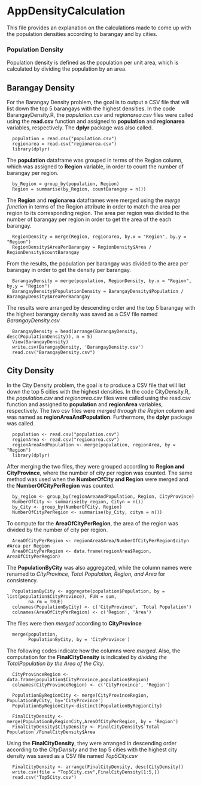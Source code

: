 # AppDensityCalculation
This file provides an explanation on the calculations made to come up with the population densities according to barangay and by cities. 
### Population Density 
Population density is defined as the population per unit area, which is calculated by dividing the population by an area.
## Barangay Density
For the Barangay Density problem, the goal is to output a CSV file that will list down the top 5 barangays with the highest densities.
In the code BarangayDensity.R, the *population.csv* and *regionarea.csv* files were called using the **read.csv** function and assigned to **population** and **regionarea** variables, respectively. The **dplyr** package was also called.

      population = read.csv("population.csv")
      regionarea = read.csv("regionarea.csv")
      library(dplyr)

The **population** dataframe was grouped in terms of the Region column, which was assigned to **Region** variable, in order to count the number of barangay per region.      

      by_Region = group_by(population, Region)
      Region = summarise(by_Region, countBarangay = n())

The **Region** and **regionarea** dataframes were merged using the *merge function* in terms of the Region attribute in order to match the area per region to its corresponding region. The area per region was divided to the number of barangay per region in order to get the area of the each barangay. 

      RegionDensity = merge(Region, regionarea, by.x = "Region", by.y = "Region")
      RegionDensity$AreaPerBarangay = RegionDensity$Area / RegionDensity$countBarangay

From the results, the population per barangay was divided to the area per barangay in order to get the density per barangay.

      BarangayDensity = merge(population, RegionDensity, by.x = "Region", by.y = "Region")
      BarangayDensity$PopulationDensity = BarangayDensity$Population / BarangayDensity$AreaPerBarangay

The results were arranged by descending order and the top 5 barangay with the highest barangay density was saved as a CSV file named *BarangayDensity.csv*

      BarangayDensity = head(arrange(BarangayDensity, desc(PopulationDensity)), n = 5)
      View(BarangayDensity)
      write.csv(BarangayDensity, 'BarangayDensity.csv')
      read.csv("BarangayDensity.csv")


## City Density
In the City Density problem, the goal is to produce a CSV file that will list down the top 5 cities with the highest densities.
In the code CityDensity.R, the *population.csv* and *regionarea.csv* files were called using the read.csv function and assigned to **population** and **regionArea** variables, respectively. The two csv files were *merged through the Region column* and was named as **regionAreaAndPopulation**. Furthermore, the **dplyr** package was called.

      population <- read.csv("population.csv")
      regionArea <- read.csv("regionarea.csv")
      regionAreaAndPopulation <- merge(population, regionArea, by = "Region")
      library(dplyr)

After merging the two files, they were grouped according to **Region and CityProvince**, where the number of city per region was counted. The same method was used when the **NumberOfCity and Region** were merged and the **NumberOfCityPerRegion** was counted.

      by_region <- group_by(regionAreaAndPopulation, Region, CityProvince)
      NumberOfCity <- summarise(by_region, Cityn = n())
      by_City <- group_by(NumberOfCity, Region)
      NumberOfCityPerRegion <- summarise(by_City, cityn = n())

To compute for the **AreaOfCityPerRegion**, the area of the region was divided by the number of city per region. 

      AreaOfCityPerRegion <- regionArea$Area/NumberOfCityPerRegion$cityn #Area per Region  
      AreaOfCityPerRegion <- data.frame(regionArea$Region, AreaOfCityPerRegion)

The **PopulationByCity** was also aggregated, while the column names were renamed to *CityProvince, Total Population, Region, and Area* for consistency. 

      PopulationByCity <- aggregate(population$Population, by = list(population$CityProvince), FUN = sum,  
            na.rm = TRUE)
      colnames(PopulationByCity) <- c('CityProvince', 'Total Population')
      colnames(AreaOfCityPerRegion) <- c('Region', 'Area')

The files were then *merged* according to **CityProvince**

      merge(population,
            PopulationByCity, by = 'CityProvince')

The following codes indicate how the columns were *merged*. Also, the computation for the **FinalCityDensity** is indicated by *dividing the TotalPopulation by the Area of the City*.

      CityProvinceRegion <- data.frame(population$CityProvince,population$Region)
      colnames(CityProvinceRegion) <- c('CityProvince', 'Region')

      PopulationByRegionCity <- merge(CityProvinceRegion, PopulationByCity, by='CityProvince')
      PopulationByRegionCity<-distinct(PopulationByRegionCity)

      FinalCityDensity <- merge(PopulationByRegionCity,AreaOfCityPerRegion, by = 'Region')
      FinalCityDensity$CityDensity <- FinalCityDensity$`Total Population`/FinalCityDensity$Area

Using the **FinalCityDensity**, they were arranged in descending order according to the *CityDensity* and the top 5 cities with the highest city density was saved as a CSV file named *Top5City.csv* 

      FinalCityDensity <- arrange(FinalCityDensity, desc(CityDensity))
      write.csv(file = "Top5City.csv",FinalCityDensity[1:5,])
      read.csv("Top5City.csv")
